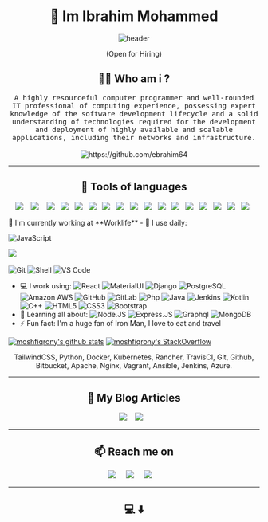 <h1 align="center"> 👋 Im Ibrahim Mohammed </h1>
<div align="center">
  <img src="https://github.com/ebragim64/ebrahim64/blob/master/images/header.gif" alt="header"/>
</div>
<p align="center"> (Open for Hiring)</p>

<h2 align="center"> 👨‍💻 Who am i ?</h2>
<p align="center">
  <samp>A highly resourceful computer programmer and well-rounded IT professional of computing experience, possessing expert knowledge of the software development lifecycle and a solid understanding of technologies required for the development and deployment of highly available and scalable applications, including their networks and infrastructure.
  </samp>
  <br> <br>
  <img src="https://komarev.com/ghpvc/?username=ebrahim" alt="https://github.com/ebrahim64" />
</p>

<hr> 
</p>
<h2 align="center"> 🔭 Tools of languages</h2>
<p align="center">
  <img src="https://img.shields.io/badge/node.js%20-%2343853D.svg?&style=for-the-badge&logo=node.js&logoColor=white" />&nbsp;&nbsp;&nbsp;
  <img src="https://img.shields.io/badge/django%20-%2300D9FF.svg?&style=for-the-badge&logo=django&logoColor=white" />&nbsp;&nbsp;&nbsp;
  <img src="https://img.shields.io/badge/python%20-%231572B6.svg?&style=for-the-badge&logo=python&logoColor=white" />&nbsp;&nbsp;  
  <img src="https://img.shields.io/badge/MySQL%20-%231572B6.svg?&style=for-the-badge&logo=MySQL&logoColor=white" />&nbsp;&nbsp;    
  <img src="https://img.shields.io/badge/php%20-%231572B6.svg?&style=for-the-badge&logo=php&logoColor=white" />&nbsp;&nbsp;
  <img src="https://img.shields.io/badge/keras%20-%231572B6.svg?&style=for-the-badge&logo=keras&logoColor=white" />&nbsp;&nbsp;
  <img src="https://img.shields.io/badge/tensorflow%20-%231572B6.svg?&style=for-the-badge&logo=tensorflow&logoColor=white" />&nbsp;&nbsp;   
  <img src="https://img.shields.io/badge/JavaScript%20-%231572B6.svg?&style=for-the-badge&logo=JavaScript&logoColor=white" />&nbsp;&nbsp;    
  <img src="https://img.shields.io/badge/pandas%20-%231572B6.svg?&style=for-the-badge&logo=pandas&logoColor=white" />&nbsp;&nbsp;
  <img src="https://img.shields.io/badge/bootstraps%20-%231572B6.svg?&style=for-the-badge&logo=bootstrap&logoColor=white" />&nbsp;&nbsp;
  <img src="https://img.shields.io/badge/c#%20-%231572B6.svg?&style=for-the-badge&logo=c#&logoColor=white" />&nbsp;&nbsp; 
  <img src="https://img.shields.io/badge/matlap%20-%231572B6.svg?&style=for-the-badge&logo=matlap&logoColor=white" />&nbsp;&nbsp;
  <img src="https://img.shields.io/badge/python%20-%231572B6.svg?&style=for-the-badge&logo=python&logoColor=white" />&nbsp;&nbsp;
  <img src="https://img.shields.io/badge/python%20-%231572B6.svg?&style=for-the-badge&logo=python&logoColor=white" />&nbsp;&nbsp;
  <img src="https://img.shields.io/badge/python%20-%231572B6.svg?&style=for-the-badge&logo=python&logoColor=white" />&nbsp;&nbsp;
  <img src="https://img.shields.io/badge/python%20-%231572B6.svg?&style=for-the-badge&logo=python&logoColor=white" />&nbsp;&nbsp; 
  <img src="https://img.shields.io/badge/python%20-%231572B6.svg?&style=for-the-badge&logo=python&logoColor=white" />&nbsp;&nbsp;
</p>
🏢 I'm currently working at **Worklife**
- 🚀 I use daily:

  ![JavaScript](https://img.shields.io/badge/-JavaScript-black?style=plastic&logo=javascript)

   <img src ="https://img.shields.io/badge/-Python-8fcfd1?style=plastic&logo=Python"
/>&nbsp;&nbsp;

  ![Git](https://img.shields.io/badge/-Git-black?style=plastic&logo=git)
  ![Shell](https://img.shields.io/badge/-Shell-blasck?style=plastic&logo=Shell)
  ![VS Code](https://img.shields.io/badge/-VS%20Code-007ACC?style=plastic&logo=visual-studio-code)
- 💻 I work using:
  ![React](https://img.shields.io/badge/-React-3b2e5a?style=plastic&logo=react)
  ![MaterialUI](https://img.shields.io/badge/-MatrialUI-0081CB?style=plastic&logo=material-UI)
  ![Django](https://img.shields.io/badge/-Django-092E20?style=plastic&logo=Django)
  ![PostgreSQL](https://img.shields.io/badge/-PostgreSQL-336791?style=plastic&logo=postgresql)
  ![Amazon AWS](https://img.shields.io/badge/Amazon%20AWS-232F3E?style=plastic&logo=amazon-aws)
  ![GitHub](https://img.shields.io/badge/-GitHub-181717?style=plastic&logo=github)
  ![GitLab](https://img.shields.io/badge/-GitLab-FCA121?style=plastic&logo=gitlab)
  ![Php](https://img.shields.io/badge/-php-394989?style=plastic&logo=php)
  ![Java](https://img.shields.io/badge/-java-3f4441?style=plastic&logo=java) 
  ![Jenkins](https://img.shields.io/badge/-Jenkins-black?style=plastic&logo=Jenkins) 
  ![Kotlin](https://img.shields.io/badge/-kotlin-006a71?style=plastic&logo=kotlin) 
  ![C++](https://img.shields.io/badge/-C++-00599C?style=plastic&logo=c)
  ![HTML5](https://img.shields.io/badge/-HTML5-E34F26?style=plastic&logo=html5&logoColor=white)
  ![CSS3](https://img.shields.io/badge/-CSS3-1572B6?style=plastic&logo=css3)
  ![Bootstrap](https://img.shields.io/badge/-Bootstrap-563D7C?style=plastic&logo=bootstrap)
- 🌱 Learning all about:
  ![Node.JS](https://img.shields.io/badge/-Node.JS-black?style=plastic&logo=Node.js) 
  ![Express.JS](https://img.shields.io/badge/-Express.JS-c7b198?style=plastic&logo=Express.JS) 
  ![Graphql](https://img.shields.io/badge/-Graphql-E10098?style=plastic&logo=Graphql)
  ![MongoDB](https://img.shields.io/badge/-MongoDB-black?style=plastic&logo=mongodb)
- ⚡️ Fun fact: I'm a huge fan of Iron Man, I love to eat and travel

[![moshfiqrony's github stats](https://github-readme-stats.vercel.app/api?username=moshfiqrony&theme=dark&show_icons=true)](https://github.com/moshfiqrony)
[![moshfiqrony's StackOverflow](https://github-readme-stackoverflow.vercel.app/?userID=9418800)](https://stackoverflow.com/users/9418800/moshfiqrony)

<p align="center">TailwindCSS, Python, Docker, Kubernetes, Rancher, TravisCI, Git, Github, Bitbucket, Apache, Nginx, Vagrant, Ansible, Jenkins, Azure.</p>

<hr>

<h2 align="center">💬 My Blog Articles</h2>
<p align="center" align='right'>
  <a target="_blank"href="https://dev.to/ileriayo"><img src="https://img.shields.io/badge/dev.to-%2312100E.svg?&style=for-the-badge&logo=dev.to&logoColor=white" /></a>&nbsp;&nbsp;&nbsp;
  <a target="_blank"href="https://medium.com/@ileriayoadebiyi"><img src="https://img.shields.io/badge/Medium%20-%231572B6.svg?&style=for-the-badge&logo=medium&logoColor=white" /></a>&nbsp;&nbsp;&nbsp;
</p>

<hr>

<h2  align="center">📫 Reach me on</h2>
<p align="center">
  <a target="_blank"href="https://www.linkedin.com/in/ibrahim-mohammed-17b4ba254/"><img src="https://img.shields.io/badge/linkedin-%230077B5.svg?&style=for-the-badge&logo=linkedin&logoColor=white" /></a>&nbsp;&nbsp;&nbsp;&nbsp;
  <a target="_blank"href="https://kaggel.com/ebrahim64"><img src="https://img.shields.io/badge/kaggel-%231DA1F2.svg?&style=for-the-badge&logo=twitter&logoColor=white" /></a>&nbsp;&nbsp;&nbsp;&nbsp;
  <a href="mailto:ibrahim.mohmmed66@gmail.com?subject=Hello%20Ileri,%20From%20Github"><img src="https://img.shields.io/badge/gmail-%23D14836.svg?&style=for-the-badge&logo=gmail&logoColor=white" /></a>&nbsp;&nbsp;&nbsp;&nbsp;
</p>

<hr>

<h2  align="center">💻 ⬇️ </h2>
